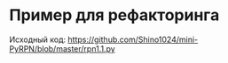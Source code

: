 # Пример для рефакторинга
Исходный код: https://github.com/Shino1024/mini-PyRPN/blob/master/rpn1.1.py

